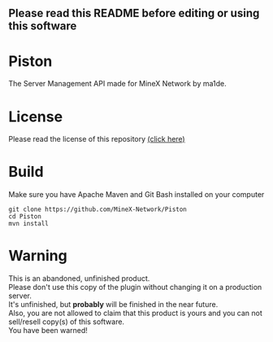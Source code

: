 ## Please read this README before editing or using this software

# Piston
The Server Management API made for MineX Network by ma1de.

# License
Please read the license of this repository [(click here)](https://github.com/MineX-Network/Piston/blob/main/LICENSE)

# Build
Make sure you have Apache Maven and Git Bash installed on your computer
```
git clone https://github.com/MineX-Network/Piston 
cd Piston
mvn install
```


# Warning
This is an abandoned, unfinished product. <br/>
Please don't use this copy of the plugin without changing it on a production server. <br/>
It's unfinished, but **probably** will be finished in the near future. <br/>
Also, you are not allowed to claim that this product is yours and you can not sell/resell copy(s) of this software. <br/>
You have been warned!
